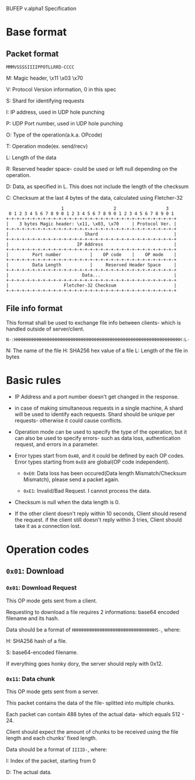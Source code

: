 BUFEP v.alpha1 Specification

# Base format

## Packet format

`MMMVSSSSIIIIPPOTLLRRD-CCCC`

M: Magic header, \x11 \x03 \x70

V: Protocol Version information, 0 in this spec

S: Shard for identifying requests

I: IP address, used in UDP hole punching

P: UDP Port number, used in UDP hole punching

O: Type of the operation(a.k.a. OPcode)

T: Operation mode(ex. send/recv)

L: Length of the data

R: Reserved header space- could be used or left null depending on the operation.

D: Data, as specified in L. This does not include the length of the checksum

C: Checksum at the last 4 bytes of the data, calculated using Fletcher-32

```
                     1                   2                   3
 0 1 2 3 4 5 6 7 8 9 0 1 2 3 4 5 6 7 8 9 0 1 2 3 4 5 6 7 8 9 0 1
+-+-+-+-+-+-+-+-+-+-+-+-+-+-+-+-+-+-+-+-+-+-+-+-+-+-+-+-+-+-+-+-+
|    3 bytes Magic header: \x11, \x03, \x70     | Protocol Ver. |
+-+-+-+-+-+-+-+-+-+-+-+-+-+-+-+-+-+-+-+-+-+-+-+-+-+-+-+-+-+-+-+-+
|                             Shard                             |
+-+-+-+-+-+-+-+-+-+-+-+-+-+-+-+-+-+-+-+-+-+-+-+-+-+-+-+-+-+-+-+-+
|                          IP Address                           |
+-+-+-+-+-+-+-+-+-+-+-+-+-+-+-+-+-+-+-+-+-+-+-+-+-+-+-+-+-+-+-+-+
|         Port number           |    OP code    |    OP mode    |
+-+-+-+-+-+-+-+-+-+-+-+-+-+-+-+-+-+-+-+-+-+-+-+-+-+-+-+-+-+-+-+-+
|         Data Length           |     Reserved Header Space     |
+-+-+-+-+-+-+-+-+-+-+-+-+-+-+-+-+-+-+-+-+-+-+-+-+-+-+-+-+-+-+-+-+
|                            Data...                            |
+-+-+-+-+-+-+-+-+-+-+-+-+-+-+-+-+-+-+-+-+-+-+-+-+-+-+-+-+-+-+-+-+
|                     Fletcher-32 Checksum                      |
+-+-+-+-+-+-+-+-+-+-+-+-+-+-+-+-+-+-+-+-+-+-+-+-+-+-+-+-+-+-+-+-+
```

## File info format

This format shall be used to exchange file info between clients- which is handled outside of server/client.

```
N-:HHHHHHHHHHHHHHHHHHHHHHHHHHHHHHHHHHHHHHHHHHHHHHHHHHHHHHHHHHHHHHHH:L-
```

N: The name of the file
H: SHA256 hex value of a file
L: Length of the file in bytes

# Basic rules

* IP Address and a port number doesn't get changed in the response.

* in case of making simultaneous requests in a single machine, A shard will be used to identify each requests.
Shard should be unique per requests- otherwise it could cause conflicts.

* Operation mode can be used to specify the type of the operation, but it can also be used to specify errors-
such as data loss, authentication request, and errors in a parameter.

* Error types start from `0xA0`, and it could be defined by each OP codes.
Error types starting from `0xE0` are global(OP code independent).

  * `0xE0`: Data loss has been occured(Data length Mismatch/Checksum Mismatch), please send a packet again.

  * `0xE1`: Invalid/Bad Request. I cannot process the data.

* Checksum is null when the data length is 0.

* If the other client doesn't reply within 10 seconds, Client should resend the request. if the client still doesn't reply within 3 tries, Client should take it as a connection lost.

# Operation codes

## `0x01`: Download

### `0x01`: Download Request

This OP mode gets sent from a client.

Requesting to download a file requires 2 informations: base64 encoded filename and its hash.

Data should be a format of `HHHHHHHHHHHHHHHHHHHHHHHHHHHHHHHHS-`, where:

H: SHA256 hash of a file.

S: base64-encoded filename.

If everything goes honky dory, the server should reply with 0x12.

### `0x11`: Data chunk

This OP mode gets sent from a server.

This packet contains the data of the file- splitted into multiple chunks.

Each packet can contain 488 bytes of the actual data- which equals 512 - 24.

Client should expect the amount of chunks to be received using the file length and each chunks' fixed length.

Data should be a format of `IIIID-`, where:

I: Index of the packet, starting from 0

D: The actual data.
